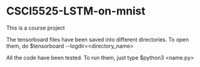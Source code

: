 # CSCI5525-LSTM-on-mnist
This is a course project

The tensorboard files have been saved into different directories. To open them, do
$tensorboard --logdir=<directory_name>

All the code have been tested. To run them, just type
$python3 <name.py>

